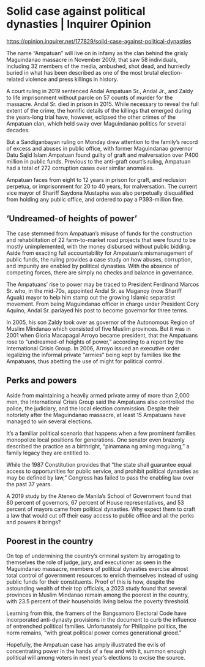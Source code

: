 # Solid case against political dynasties | Inquirer Opinion

https://opinion.inquirer.net/177829/solid-case-against-political-dynasties



The name “Ampatuan” will live on in infamy as the clan behind the grisly Maguindanao massacre in November 2009, that saw 58 individuals, including 32 members of the media, ambushed, shot dead, and hurriedly buried in what has been described as one of the most brutal election-related violence and press killings in history.

A court ruling in 2019 sentenced Andal Ampatuan Sr., Andal Jr., and Zaldy to life imprisonment without parole on 57 counts of murder for the massacre. Andal Sr. died in prison in 2015. While necessary to reveal the full extent of the crime, the horrific details of the killings that emerged during the years-long trial have, however, eclipsed the other crimes of the Ampatuan clan, which held sway over Maguindanao politics for several decades.

But a Sandiganbayan ruling on Monday drew attention to the family’s record of excess and abuses in public office, with former Maguindanao governor Datu Sajid Islam Ampatuan found guilty of graft and malversation over P400 million in public funds. Previous to the anti-graft court’s ruling, Ampatuan had a total of 272 corruption cases over similar anomalies.

Ampatuan faces from eight to 12 years in prison for graft, and reclusion perpetua, or imprisonment for 20 to 40 years, for malversation. The current vice mayor of Shariff Saydona Mustapha was also perpetually disqualified from holding any public office, and ordered to pay a P393-million fine.



##  ‘Undreamed-of heights of power’



The case stemmed from Ampatuan’s misuse of funds for the construction and rehabilitation of 22 farm-to-market road projects that were found to be mostly unimplemented, with the money disbursed without public bidding. Aside from exacting full accountability for Ampatuan’s mismanagement of public funds, the ruling provides a case study on how abuses, corruption, and impunity are enabled by political dynasties. With the absence of competing forces, there are simply no checks and balance in governance.

The Ampatuans’ rise to power may be traced to President Ferdinand Marcos Sr. who, in the mid-70s, appointed Andal Sr. as Maganoy (now Shariff Aguak) mayor to help him stamp out the growing Islamic separatist movement. From being Maguindanao officer in charge under President Cory Aquino, Andal Sr. parlayed his post to become governor for three terms. 

In 2005, his son Zaldy took over as governor of the Autonomous Region of Muslim Mindanao which consisted of five Muslim provinces. But it was in 2001 when Gloria Macapagal Arroyo became president, that the Ampatuans rose to “undreamed-of heights of power,” according to a report by the International Crisis Group. In 2006, Arroyo issued an executive order legalizing the informal private “armies” being kept by families like the Ampatuans, thus abetting the use of might for political control.



##  Perks and powers



Aside from maintaining a heavily armed private army of more than 2,000 men, the International Crisis Group said the Ampatuans also controlled the police, the judiciary, and the local election commission. Despite their notoriety after the Maguindanao massacre, at least 15 Ampatuans have managed to win several elections.

It’s a familiar political scenario that happens when a few prominent families monopolize local positions for generations. One senator even brazenly described the practice as a birthright, “pinamana ng aming magulang,” a family legacy they are entitled to.

While the 1987 Constitution provides that “the state shall guarantee equal access to opportunities for public service, and prohibit political dynasties as may be defined by law,” Congress has failed to pass the enabling law over the past 37 years.

A 2019 study by the Ateneo de Manila’s School of Government found that 80 percent of governors, 67 percent of House representatives, and 53 percent of mayors came from political dynasties. Why expect them to craft a law that would cut off their easy access to public office and all the perks and powers it brings?



##  Poorest in the country



On top of undermining the country’s criminal system by arrogating to themselves the role of judge, jury, and executioner as seen in the Maguindanao massacre, members of political dynasties exercise almost total control of government resources to enrich themselves instead of using public funds for their constituents. Proof of this is how, despite the astounding wealth of their top officials, a 2023 study found that several provinces in Muslim Mindanao remain among the poorest in the country, with 23.5 percent of their households living below the poverty threshold.

Learning from this, the framers of the Bangsamoro Electoral Code have incorporated anti-dynasty provisions in the document to curb the influence of entrenched political families. Unfortunately for Philippine politics, the norm remains, “with great political power comes generational greed.”

Hopefully, the Ampatuan case has amply illustrated the evils of concentrating power in the hands of a few and with it, summon enough political will among voters in next year’s elections to excise the source.